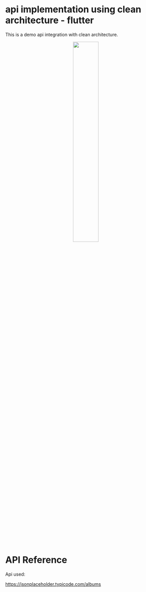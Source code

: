 # api implementation using clean architecture - flutter

This is a demo api integration with clean architecture.

<p align="center">
  <img 
    width=40%
    height=40%
    src="https://user-images.githubusercontent.com/101565812/169487751-6bd120ee-b080-43b0-aafa-3a86dc91012f.jpg" >
</p>

# API Reference

Api used:

https://jsonplaceholder.typicode.com/albums


